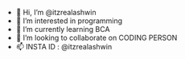 - 👋 Hi, I’m @itzrealashwin
- 👀 I’m interested in programming
- 🌱 I’m currently learning BCA
- 💞️ I’m looking to collaborate on CODING PERSON
- 📫 INSTA ID : @itzrealashwin

<!---
itzrealashwin/itzrealashwin is a ✨ special ✨ repository because its `README.md` (this file) appears on your GitHub profile.
You can click the Preview link to take a look at your changes.
--->

